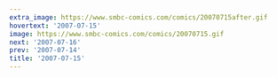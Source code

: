 ```yaml
---
extra_image: https://www.smbc-comics.com/comics/20070715after.gif
hovertext: '2007-07-15'
image: https://www.smbc-comics.com/comics/20070715.gif
next: '2007-07-16'
prev: '2007-07-14'
title: '2007-07-15'
---
```

